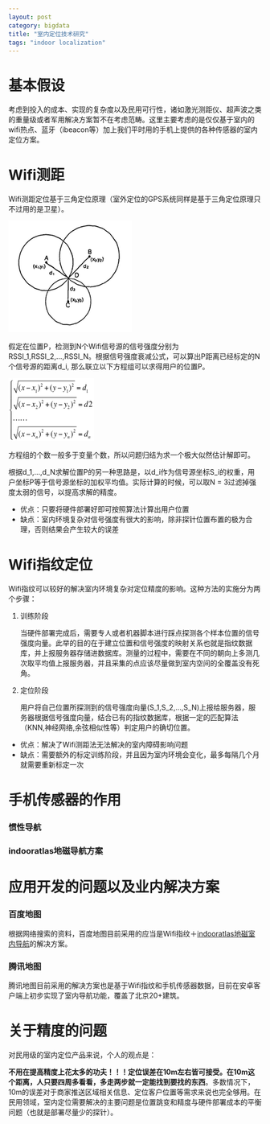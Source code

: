 ```yaml
---
layout: post
category: bigdata
title: "室内定位技术研究"
tags: "indoor localization"
---
```


# 基本假设

考虑到投入的成本、实现的复杂度以及民用可行性，诸如激光测距仪、超声波之类的重量级或者军用解决方案暂不在考虑范畴。这里主要考虑的是仅仅基于室内的wifi热点、蓝牙（ibeacon等）加上我们平时用的手机上提供的各种传感器的室内定位方案。

# Wifi测距

Wifi测距定位基于三角定位原理（室外定位的GPS系统同样是基于三角定位原理只不过用的是卫星）。

![三角定位](/img/3point.png)

假定在位置P，检测到N个Wifi信号源的信号强度分别为RSSI\_1,RSSI\_2,...,RSSI\_N。根据信号强度衰减公式，可以算出P距离已经标定的N个信号源的距离d\_i, 那么联立以下方程组可以求得用户的位置P。

![wifi测距定位公式](/img/npoint_equation.png)

方程组的个数一般多于变量个数，所以问题归结为求一个极大似然估计解即可。

根据d\_1,...,d\_N求解位置P的另一种思路是，以d\_i作为信号源坐标S\_i的权重，用户坐标P等于信号源坐标的加权平均值。实际计算的时候，可以取N = 3过滤掉强度太弱的信号，以提高求解的精度。

* 优点：只要将硬件部署好即可按照算法计算出用户位置
* 缺点：室内环境复杂对信号强度有很大的影响，除非探针位置布置的极为合理，否则结果会产生较大的误差

# Wifi指纹定位

Wifi指纹可以较好的解决室内环境复杂对定位精度的影响。这种方法的实施分为两个步骤：

1. 训练阶段

	当硬件部署完成后，需要专人或者机器脚本进行踩点探测各个样本位置的信号强度向量。此举的目的在于建立位置和信号强度的映射关系也就是指纹数据库，并上报服务器存储进数据库。测量的过程中，需要在不同的朝向上多测几次取平均值上报服务器，并且采集的点应该尽量做到室内空间的全覆盖没有死角。

2. 定位阶段

	用户将自己位置所探测到的信号强度向量(S\_1,S\_2,...,S\_N)上报给服务器，服务器根据信号强度向量，结合已有的指纹数据库，根据一定的匹配算法（KNN,神经网络,余弦相似性等）判定用户的确切位置。
    

* 优点：解决了Wifi测距法无法解决的室内障碍影响问题
* 缺点：需要额外的标定训练阶段，并且因为室内环境会变化，最多每隔几个月就需要重新标定一次

# 手机传感器的作用

### 惯性导航

### indooratlas地磁导航方案

# 应用开发的问题以及业内解决方案

### 百度地图

根据网络搜索的资料，百度地图目前采用的应当是Wifi指纹＋[indooratlas地磁室内导航](https://www.indooratlas.com/)的解决方案。

### 腾讯地图

腾讯地图目前采用的解决方案也是基于Wifi指纹和手机传感器数据，目前在安卓客户端上初步实现了室内导航功能，覆盖了北京20+建筑。

# 关于精度的问题

对民用级的室内定位产品来说，个人的观点是：

**不用在提高精度上花太多的功夫！！！定位误差在10m左右皆可接受。在10m这个距离，人只要四周多看看，多走两步就一定能找到要找的东西**。多数情况下，10m的误差对于商家推送区域相关信息、定位客户位置等需求来说也完全够用。在民用领域，室内定位需要解决的主要问题是位置跳变和精度与硬件部署成本的平衡问题（也就是部署尽量少的探针）。


